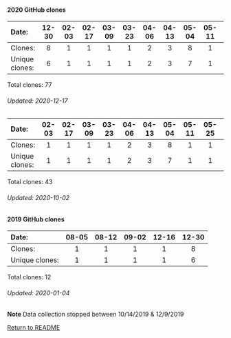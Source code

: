 #### 2020 GitHub clones
Date:		  |        12-30   |       02-03   |       02-17   |       03-09   |       03-23   |       04-06   |       04-13   |       05-04   |       05-11   |       05-25   |       07-13   |       07-20   |       07-27   |  08-03  |  08-10  |  08-24  |  08-31  |  09-07  |  09-14  |  09-21  |  09-28  |  10-05  |  10-19  |  10-26  |  11-02  |  11-30
|:---             |:---:   |:---:  |:---:  |:---:  |:---:  |:---:  |:---:  |:---:  |:---:  |:---:  |:---:  |:---:  |:---:  |:---:  |:---:  |:---:  |:---:  |:---:  |:---:  |:---:  |:---:  |:---:  |:---:  |:---:  |:---:  |:---:
Clones:		  |        8       |       1       |       1       |       1       |       1       |       2       |       3       |       8       |       1       |       1       |       1       |       1       |       9       |  1      |  4      |  1      |  1      |  3      |  2      |  1      |  4      |  2      |  2      |  3      |  12     |  3
Unique            clones:  |       6       |       1       |       1       |       1       |       1       |       2       |       3       |       7       |       1       |       1       |       1       |       1       |       9  |      1  |      4  |      1  |      1  |      3  |      2  |      1  |      4  |      2  |      2  |      3  |      9  |      3

Total clones: 77
###### Updated: 2020-12-17


Date:   |       02-03   |       02-17   |       03-09   |       03-23   |       04-06   |       04-13   |       05-04   |       05-11   |       05-25   |  07-13  |  07-20  |  07-27  |  08-03  |  08-10  |  08-24  |  08-31  |  09-07  |  09-14  |  09-21
|:---   |:---:  |:---:  |:---:  |:---:  |:---:  |:---:  |:---:  |:---:  |:---:  |:---:  |:---:  |:---:  |:---:  |:---:  |:---:  |:---:  |:---:  |:---:  |:---:
Clones: |       1       |       1       |       1       |       1       |       2       |       3       |       8       |       1       |       1       |  1      |  1      |  9      |  1      |  4      |  1      |  1      |  3      |  2      |  1
Unique            clones: |       1       |       1       |       1       |       1       |       2       |       3       |       7       |       1       |       1  |      1  |      1  |      9  |      1  |      4  |      1  |      1  |      3  |      2  |      1

Total clones: 43
###### Updated: 2020-10-02

#### 2019 GitHub clones
Date:    |        08-05   |       08-12   |  09-02  |  12-16 | 12-30
|:---    |:---:   |:---:  |:---:  |:---: |:---:
Clones:  |        1       |       1       |  1      |  1 | 8 
Unique   clones:  |       1       |       1  |      1  |      1 | 6 

Total clones: 12
###### Updated: 2020-01-04
**Note**  Data collection stopped between 10/14/2019 & 12/9/2019

[Return to README](https://github.com/BradleyA/pi-video/blob/master/README.md#traffic)
